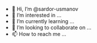 - 👋 Hi, I’m @sardor-usmanov
- 👀 I’m interested in ...
- 🌱 I’m currently learning ...
- 💞️ I’m looking to collaborate on ...
- 📫 How to reach me ...

<!---
sardor-usmanov/sardor-usmanov is a ✨ special ✨ repository because its `README.md` (this file) appears on your GitHub profile.
You can click the Preview link to take a look at your changes.
--->
